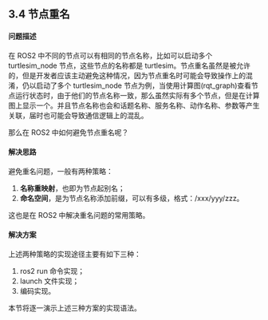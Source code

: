 ## 3.4 节点重名

#### 问题描述

在 ROS2 中不同的节点可以有相同的节点名称，比如可以启动多个 turtlesim\_node 节点，这些节点的名称都是 turtlesim。节点重名虽然是被允许的，但是开发者应该主动避免这种情况，因为节点重名时可能会导致操作上的混淆，仍以启动了多个 turtlesim\_node 节点为例，当使用计算图\(rqt\_graph\)查看节点运行状态时，由于他们的节点名称一致，那么虽然实际有多个节点，但是在计算图上显示一个。并且节点名称也会和话题名称、服务名称、动作名称、参数等产生关联，届时也可能会导致通信逻辑上的混乱。

那么在 ROS2 中如何避免节点重名呢？

#### 解决思路

避免重名问题，一般有两种策略：

1. **名称重映射**，也即为节点起别名；
2. **命名空间**，是为节点名称添加前缀，可以有多级，格式：/xxx/yyy/zzz。

这也是在 ROS2 中解决重名问题的常用策略。

#### 解决方案

上述两种策略的实现途径主要有如下三种：

1. ros2 run 命令实现；
2. launch 文件实现；
3. 编码实现。

本节将逐一演示上述三种方案的实现语法。




